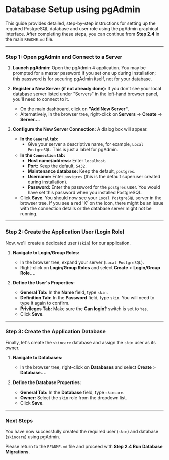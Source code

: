 # Database Setup using pgAdmin

This guide provides detailed, step-by-step instructions for setting up the required PostgreSQL database and user role using the pgAdmin graphical interface. After completing these steps, you can continue from **Step 2.4** in the main `README.md` file.

---

### **Step 1: Open pgAdmin and Connect to a Server**

1.  **Launch pgAdmin:** Open the pgAdmin 4 application. You may be prompted for a master password if you set one up during installation; this password is for securing pgAdmin itself, not for your database.

2.  **Register a New Server (if not already done):**
    If you don't see your local database server listed under "Servers" in the left-hand browser panel, you'll need to connect to it.
    *   On the main dashboard, click on **"Add New Server"**.
    *   Alternatively, in the browser tree, right-click on **Servers** -> **Create** -> **Server...**.

3.  **Configure the New Server Connection:**
    A dialog box will appear.
    *   **In the `General` tab:**
        *   Give your server a descriptive name, for example, `Local PostgreSQL`. This is just a label for pgAdmin.
    *   **In the `Connection` tab:**
        *   **Host name/address:** Enter `localhost`.
        *   **Port:** Keep the default, `5432`.
        *   **Maintenance database:** Keep the default, `postgres`.
        *   **Username:** Enter `postgres` (this is the default superuser created during installation).
        *   **Password:** Enter the password for the `postgres` user. You would have set this password when you installed PostgreSQL.
    *   Click **Save**. You should now see your `Local PostgreSQL` server in the browser tree. If you see a red 'X' on the icon, there might be an issue with the connection details or the database server might not be running.

---

### **Step 2: Create the Application User (Login Role)**

Now, we'll create a dedicated user (`skin`) for our application.

1.  **Navigate to Login/Group Roles:**
    *   In the browser tree, expand your server (`Local PostgreSQL`).
    *   Right-click on **Login/Group Roles** and select **Create** > **Login/Group Role...**.

2.  **Define the User's Properties:**
    *   **General Tab:** In the **Name** field, type `skin`.
    *   **Definition Tab:** In the **Password** field, type `skin`. You will need to type it again to confirm.
    *   **Privileges Tab:** Make sure the **Can login?** switch is set to `Yes`.
    *   Click **Save**.

---

### **Step 3: Create the Application Database**

Finally, let's create the `skincare` database and assign the `skin` user as its owner.

1.  **Navigate to Databases:**
    *   In the browser tree, right-click on **Databases** and select **Create** > **Database...**.

2.  **Define the Database Properties:**
    *   **General Tab:** In the **Database** field, type `skincare`.
    *   **Owner:** Select the `skin` role from the dropdown list.
    *   Click **Save**.

---

### **Next Steps**

You have now successfully created the required user (`skin`) and database (`skincare`) using pgAdmin.

Please return to the `README.md` file and proceed with **Step 2.4 Run Database Migrations**. 